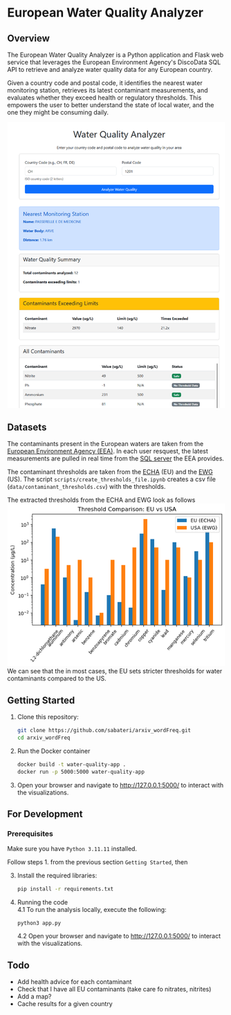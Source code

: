 # European Water Quality Analyzer
## Overview

The European Water Quality Analyzer is a Python application and Flask web service that leverages the European Environment Agency's DiscoData SQL API to retrieve and analyze water quality data for any European country.

Given a country code and postal code, it identifies the nearest water monitoring station, retrieves its latest contaminant measurements, and evaluates whether they exceed health or regulatory thresholds. This empowers the user to better understand the state of local water, and the one they might be consuming daily.


![arxiv webpage image](images/water-quality-flask.png)


## Datasets
The contaminants present in the European waters are taken from the [European Environment Agency (EEA)](https://www.eea.europa.eu/en/datahub/datahubitem-view/208518d1-ffe3-4981-9cae-13264cd9c32c). In each user resquest, the latest measurements are pulled in real time from the [SQL server](https://discodata.eea.europa.eu/) the EEA provides. 

The contaminant thresholds are taken from the [ECHA](https://echa.europa.eu/quality-criteria-water) (EU) and the [EWG](https://www.ewg.org/tapwater/all-ewg-standards.php) (US). The script ```scripts/create_thresholds_file.ipynb``` creates a csv file (```data/contaminant_thresholds.csv```) with the thresholds.

The extracted thresholds from the ECHA and EWG look as follows
![thresholds](images/US_EU_contaminants.png)
We can see that the in most cases, the EU sets stricter thresholds for water contaminants compared to the US.


## Getting Started


1. Clone this repository:
   ```bash
   git clone https://github.com/sabateri/arxiv_wordFreq.git
   cd arxiv_wordFreq
   ```

2. Run the Docker container
    ```bash
    docker build -t water-quality-app .
    docker run -p 5000:5000 water-quality-app
    ```

3.  Open your browser and navigate to http://127.0.0.1:5000/ to interact with the visualizations.

## For Development
### Prerequisites
Make sure you have ```Python 3.11.11``` installed.

Follow steps 1. from the previous section  ```Getting Started```, then

3. Install the required libraries:
    ```bash
    pip install -r requirements.txt
    ```
4. Running the code  
    4.1
    To run the analysis locally, execute the following:
    ```
    python3 app.py
    ```
    4.2
    Open your browser and navigate to http://127.0.0.1:5000/ to interact with the visualizations.


## Todo
- Add health advice for each contaminant
- Check that I have all EU contaminants (take care fo nitrates, nitrites)
- Add a map?
- Cache results for a given country